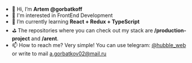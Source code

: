 - 👋 Hi, I’m **Artem @gorbatkoff**
- 👀 I'm interested in FrontEnd Development
- 🌱 I’m currently learning **React + Redux + TypeScript**
- ⛳ The repositories where you can check out my stack are **/production-project** and **/arent**.
- 📫 How to reach me? Very simple! You can use telegram: [@hubble_web](https://t.me/hubble_web) or
write to mail a.gorbatkov02@mail.ru
